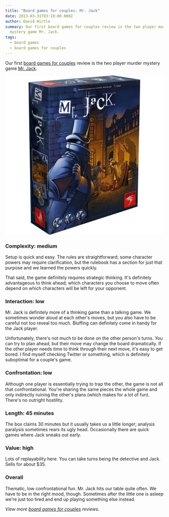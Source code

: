 ```yaml
---
title: "Board games for couples: Mr. Jack"
date: 2013-03-31T03:18:00.000Z
author: David Hirtle
summary: Our first board games for couples review is the two player murder
  mystery game Mr. Jack.
tags:
  - board games
  - board games for couples
---
```

Our first <a href="<https://hirtle.eco/tags/board%20games%20for%20couples/>">board games for couples</a> review is the two player murder mystery game <a href="http://boardgamegeek.com/boardgame/21763/mr-jack">Mr. Jack</a>.

<a href="http://boardgamegeek.com/boardgame/21763/mr-jack">

![Mr Jack box](/static/img/mr-jack-box.jpg)

</a>

<!--more-->

<h3>Complexity: medium</h3>
Setup is quick and easy. The rules are straightforward; some character powers may require clarification, but the rulebook has a section for just that purpose and we learned the powers quickly.

That said, the game definitely requires strategic thinking. It's definitely advantageous to think ahead; which characters you choose to move often depend on which characters will be left for your opponent.

<h3>Interaction: low</h3>
Mr. Jack is definitely more of a thinking game than a talking game. We sometimes wonder aloud at each other's moves, but you also have to be careful not too reveal too much. Bluffing can definitely come in handy for the Jack player.

Unfortunately, there's not much to be done on the other person's turns. You can try to plan ahead, but their move may change the board dramatically. If the other player needs time to think through their next move, it's easy to get bored. I find myself checking Twitter or something, which is definitely suboptimal for a couple's game.

<h3>Confrontation: low</h3>
Although one player is essentially trying to trap the other, the game is not all that confrontational. You're sharing the same pieces the whole game and only indirectly ruining the other's plans (which makes for a lot of fun). There's no outright hostility.

<h3>Length: 45 minutes</h3>
The box claims 30 minutes but it usually takes us a little longer; analysis paralysis sometimes rears its ugly head. Occasionally there are quick games where Jack sneaks out early.

<h3>Value: high</h3>
Lots of replayability here. You can take turns being the detective and Jack. Sells for about $35.

<h3>Overall</h3>
Thematic, low confrontational fun. Mr. Jack hits our table quite often. We have to be in the right mood, though. Sometimes after the little one is asleep we're just too tired and end up playing something else instead.

<em>View more <a href="<https://hirtle.eco/tags/board%20games%20for%20couples/>">board games for couples</a> reviews.</em>